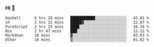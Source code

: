 ### Hi 👋

<!--START_SECTION:waka-->

```text
Haskell      6 hrs 28 mins   ███████████░░░░░░░░░░░░░░   43.81 %
sh           3 hrs 15 mins   █████▓░░░░░░░░░░░░░░░░░░░   22.07 %
PureScript   2 hrs 25 mins   ████░░░░░░░░░░░░░░░░░░░░░   16.34 %
Nix          1 hr 47 mins    ███░░░░░░░░░░░░░░░░░░░░░░   12.12 %
Markdown     26 mins         ▓░░░░░░░░░░░░░░░░░░░░░░░░   03.03 %
Other        16 mins         ▒░░░░░░░░░░░░░░░░░░░░░░░░   01.82 %
```

<!--END_SECTION:waka-->
